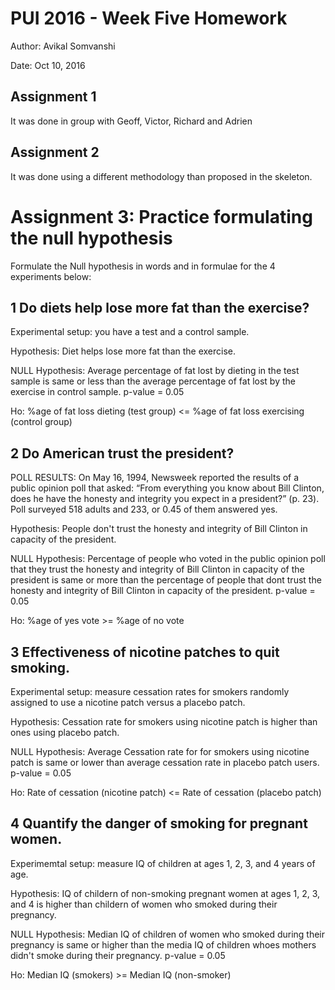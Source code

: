 # PUI 2016 - Week Five Homework

Author: Avikal Somvanshi

Date: Oct 10, 2016


## Assignment 1

It was done in group with Geoff, Victor, Richard and Adrien 



## Assignment 2

It was done using a different methodology than proposed in the skeleton.


# Assignment 3: Practice formulating the null hypothesis

Formulate the Null hypothesis in words and in formulae for the 4 experiments below:

## 1 Do diets help lose more fat than the exercise?

Experimental setup: you have a test and a control sample.

Hypothesis: Diet helps lose more fat than the exercise.

NULL Hypothesis: Average percentage of fat lost by dieting in the test sample is same or less than the average percentage of fat lost by the exercise in control sample. p-value = 0.05

Ho: %age of fat loss dieting (test group) <= %age of fat loss exercising (control group)



## 2 Do American trust the president?

POLL RESULTS: On May 16, 1994, Newsweek reported the results of a public opinion poll that asked: “From everything you know about Bill Clinton, does he have the honesty and integrity you expect in a president?” (p. 23). Poll surveyed 518 adults and 233, or 0.45 of them answered yes.

Hypothesis: People don't trust the honesty and integrity of Bill Clinton in capacity of the president.

NULL Hypothesis: Percentage of people who voted in the public opinion poll that they trust the honesty and integrity of Bill Clinton in capacity of the president is same or more than the percentage of people that dont trust the honesty and integrity of Bill Clinton in capacity of the president. p-value = 0.05

Ho: %age of yes vote >= %age of no vote


## 3 Effectiveness of nicotine patches to quit smoking.

Experimental setup: measure cessation rates for smokers randomly assigned to use a nicotine patch versus a placebo patch.

Hypothesis: Cessation rate for smokers using nicotine patch is higher than ones using placebo patch. 

NULL Hypothesis: Average Cessation rate for  for smokers using nicotine patch is same or lower than average cessation rate in placebo patch users. p-value = 0.05

Ho: Rate of cessation (nicotine patch) <= Rate of cessation (placebo patch)


## 4 Quantify the danger of smoking for pregnant women.

Experimemtal setup: measure IQ of children at ages 1, 2, 3, and 4 years of age.

Hypothesis: IQ of childern of non-smoking pregnant women at ages 1, 2, 3, and 4 is higher than childern of women who smoked during their pregnancy. 

NULL Hypothesis: Median IQ of children of women who smoked during their pregnancy is same or higher than the media IQ of children whoes mothers didn't smoke during their pregnancy. p-value = 0.05

Ho: Median IQ (smokers) >= Median IQ (non-smoker)

